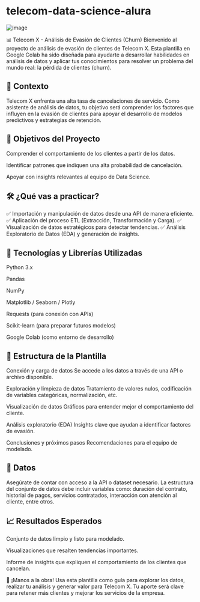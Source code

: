 # telecom-data-science-alura
![image](https://github.com/user-attachments/assets/1c94bcb2-4bfc-49ea-a360-6a5c33dcd662)

📊 Telecom X - Análisis de Evasión de Clientes (Churn)
Bienvenido al proyecto de análisis de evasión de clientes de Telecom X. Esta plantilla en Google Colab ha sido diseñada para ayudarte a desarrollar habilidades en análisis de datos y aplicar tus conocimientos para resolver un problema del mundo real: la pérdida de clientes (churn).

## 🧠 Contexto
Telecom X enfrenta una alta tasa de cancelaciones de servicio. Como asistente de análisis de datos, tu objetivo será comprender los factores que influyen en la evasión de clientes para apoyar el desarrollo de modelos predictivos y estrategias de retención.

## 🎯 Objetivos del Proyecto
Comprender el comportamiento de los clientes a partir de los datos.

Identificar patrones que indiquen una alta probabilidad de cancelación.

Apoyar con insights relevantes al equipo de Data Science.

## 🛠️ ¿Qué vas a practicar?
✅ Importación y manipulación de datos desde una API de manera eficiente.
✅ Aplicación del proceso ETL (Extracción, Transformación y Carga).
✅ Visualización de datos estratégicos para detectar tendencias.
✅ Análisis Exploratorio de Datos (EDA) y generación de insights.

## 🧰 Tecnologías y Librerías Utilizadas
Python 3.x

Pandas

NumPy

Matplotlib / Seaborn / Plotly

Requests (para conexión con APIs)

Scikit-learn (para preparar futuros modelos)

Google Colab (como entorno de desarrollo)

## 🧪 Estructura de la Plantilla
Conexión y carga de datos
Se accede a los datos a través de una API o archivo disponible.

Exploración y limpieza de datos
Tratamiento de valores nulos, codificación de variables categóricas, normalización, etc.

Visualización de datos
Gráficos para entender mejor el comportamiento del cliente.

Análisis exploratorio (EDA)
Insights clave que ayudan a identificar factores de evasión.

Conclusiones y próximos pasos
Recomendaciones para el equipo de modelado.

## 📁 Datos
Asegúrate de contar con acceso a la API o dataset necesario. La estructura del conjunto de datos debe incluir variables como: duración del contrato, historial de pagos, servicios contratados, interacción con atención al cliente, entre otros.

## 📈 Resultados Esperados
Conjunto de datos limpio y listo para modelado.

Visualizaciones que resalten tendencias importantes.

Informe de insights que expliquen el comportamiento de los clientes que cancelan.

🚀 ¡Manos a la obra!
Usa esta plantilla como guía para explorar los datos, realizar tu análisis y generar valor para Telecom X. Tu aporte será clave para retener más clientes y mejorar los servicios de la empresa.

